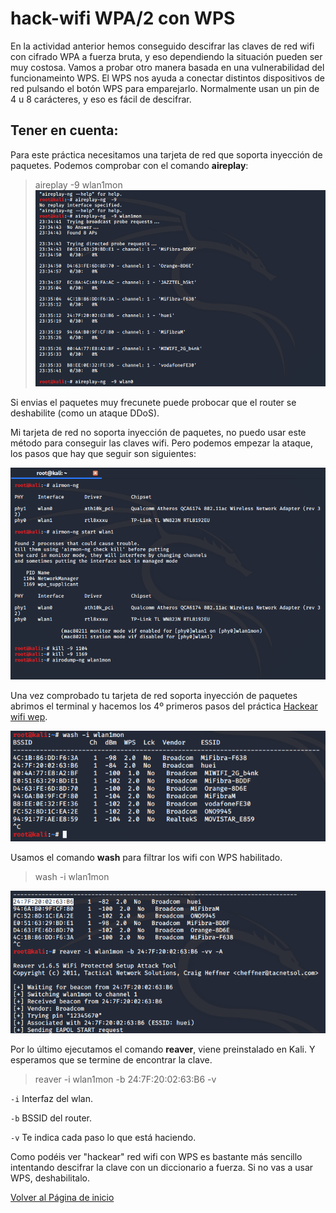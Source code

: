 # hack-wifi WPA/2 con WPS

En la actividad anterior hemos conseguido descifrar las claves de red wifi con cifrado WPA a fuerza bruta, y eso dependiendo la situación pueden ser muy costosa. Vamos a probar otro manera basada en una vulnerabilidad del funcionameinto WPS. El WPS nos ayuda a conectar distintos dispositivos de red pulsando el botón WPS para emparejarlo. Normalmente usan un pin de 4 u 8 carácteres, y eso es fácil de descifrar.

## Tener en cuenta:
Para este práctica necesitamos una tarjeta de red que soporta inyección de paquetes. Podemos comprobar con el comando **aireplay**:
>aireplay -9 wlan1mon
![refresca la página para cargar el imágen](imagen/wps4.png)

Si envias el paquetes muy frecunete puede probocar que el router se deshabilite (como un ataque DDoS).


Mi tarjeta de red no soporta inyección de paquetes, no puedo usar este método para conseguir las claves wifi. Pero podemos empezar la ataque, los pasos que hay que seguir son siguientes:

![refresca la página para cargar el imágen](imagen/wps1.png)

Una vez comprobado tu tarjeta de red soporta inyección de paquetes abrimos el terminal y hacemos los 4º primeros pasos del práctica [Hackear wifi wep](https://nswhuei.github.io/hack-wifi/ActividadRQ3.1).


![refresca la página para cargar el imágen](imagen/wps2.png)

Usamos el comando **wash** para filtrar los wifi con WPS habilitado. 
>wash -i wlan1mon

![refresca la página para cargar el imágen](imagen/wps3.png)

Por lo último ejecutamos el comando **reaver**, viene preinstalado en Kali. Y esperamos que se termine de encontrar la clave.

>reaver -i wlan1mon -b 24:7F:20:02:63:B6 -v

```-i``` Interfaz del wlan.

```-b``` BSSID del router.

```-v``` Te indica cada paso lo que está haciendo.

Como podéis ver "hackear" red wifi con WPS es bastante más sencillo intentando descifrar la clave con un diccionario a fuerza. Si no vas a usar WPS, deshabilitalo.

[Volver al Página de inicio](https://nswhuei.github.io/hack-wifi/)
